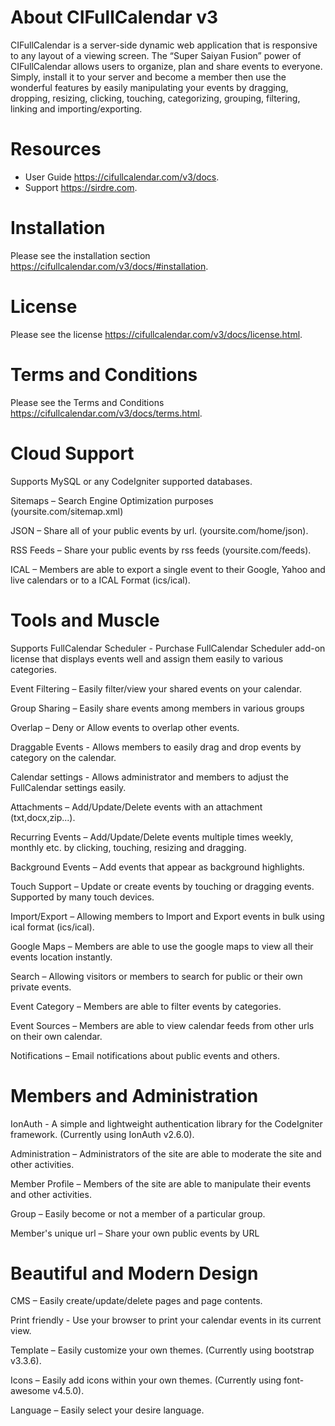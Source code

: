 # About CIFullCalendar v3
CIFullCalendar is a server-side dynamic web application that is responsive to any layout of a viewing screen. The “Super Saiyan Fusion” power of CIFullCalendar allows users to organize, plan and share events to everyone. Simply, install it to your server and become a member then use the wonderful features by easily manipulating your events by dragging, dropping, resizing, clicking, touching, categorizing, grouping, filtering, linking and importing/exporting.

# Resources

-  User Guide  <https://cifullcalendar.com/v3/docs>.
-  Support  <https://sirdre.com>.

# Installation

Please see the installation section <https://cifullcalendar.com/v3/docs/#installation>.

# License

Please see the license <https://cifullcalendar.com/v3/docs/license.html>.

# Terms and Conditions

Please see the Terms and Conditions <https://cifullcalendar.com/v3/docs/terms.html>.

# Cloud Support
Supports MySQL or any CodeIgniter supported databases. 

Sitemaps – Search Engine Optimization purposes (yoursite.com/sitemap.xml) 

JSON – Share all of your public events by url. (yoursite.com/home/json). 

RSS Feeds – Share your public events by rss feeds (yoursite.com/feeds). 

ICAL – Members are able to export a single event to their Google, Yahoo and live calendars or to a ICAL Format (ics/ical).

# Tools and Muscle
Supports FullCalendar Scheduler - Purchase FullCalendar Scheduler add-on license that displays events well and assign them easily to various categories. 

Event Filtering – Easily filter/view your shared events on your calendar. 

Group Sharing – Easily share events among members in various groups 

Overlap – Deny or Allow events to overlap other events. 

Draggable Events - Allows members to easily drag and drop events by category on the calendar. 

Calendar settings - Allows administrator and members to adjust the FullCalendar settings easily. 

Attachments – Add/Update/Delete events with an attachment (txt,docx,zip...). 

Recurring Events – Add/Update/Delete events multiple times weekly, monthly etc. by clicking, touching, resizing and dragging. 

Background Events – Add events that appear as background highlights. 

Touch Support – Update or create events by touching or dragging events. Supported by many touch devices. 

Import/Export – Allowing members to Import and Export events in bulk using ical format (ics/ical). 

Google Maps – Members are able to use the google maps to view all their events location instantly.  

Search – Allowing visitors or members to search for public or their own private events. 

Event Category – Members are able to filter events by categories. 

Event Sources – Members are able to view calendar feeds from other urls on their own calendar. 

Notifications – Email notifications about public events and others.

# Members and Administration
IonAuth - A simple and lightweight authentication library for the CodeIgniter framework. (Currently using IonAuth v2.6.0). 

Administration – Administrators of the site are able to moderate the site and other activities. 

Member Profile – Members of the site are able to manipulate their events and other activities. 

Group – Easily become or not a member of a particular group. 

Member's unique url – Share your own public events by URL

# Beautiful and Modern Design
CMS – Easily create/update/delete pages and page contents. 

Print friendly - Use your browser to print your calendar events in its current view. 

Template – Easily customize your own themes. (Currently using bootstrap v3.3.6). 

Icons – Easily add icons within your own themes. (Currently using font-awesome v4.5.0). 

Language – Easily select your desire language.
